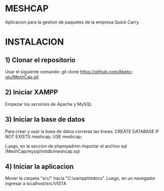# MESHCAP
Aplicacion para la gestion de paquetes de la empresa Quick Carry

# INSTALACION

## 1) Clonar el repositorio
Usar el siguiente comando:
git clone https://github.com/Abeto-utu/MeshCap.git

## 2) Iniciar XAMPP
Empezar los servicios de Apache y MySQL

## 3) Iniciar la base de datos
Para crear y usar la base de datos correras las lineas: CREATE DATABASE IF NOT EXISTS meshcap; USE meshcap;

Luego, en la seccion de phpmyadmin importar el archivo sql /MeshCap/mysql/initdb/meshcap.sql

## 4) Iniciar la aplicacion
Mover la carpeta "src/" hacia "C:\xampp\htdocs". Luego, en un navegador ingresar a localhost/src/VISTA

